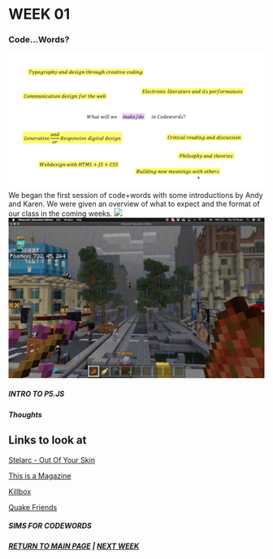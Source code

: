 # WEEK 01
### Code...Words?
<img src="intro.png">
We began the first session of code+words with some introductions by Andy and Karen. We were given an overview of what to expect and the format of our class in the coming weeks.

<img src="travis scott.png">
<img src="minecraft.png">

##### INTRO TO P5.JS 


##### Thoughts




## Links to look at
[Stelarc - Out Of Your Skin](https://www.youtube.com/watch?v=RSsmjcl-BjA)

[This is a Magazine](http://www.thisisamagazine.com/)

[Killbox](http://delappe.net/play/killbox/)

[Quake Friends](http://www.delappe.net/game-art/quakefriends/)

##### SIMS FOR CODEWORDS 


##### [RETURN TO MAIN PAGE](https://samanthangsy.github.io/codewords/)  |  [NEXT WEEK](https://samanthangsy.github.io/codewords/Weekly%20Diary/02/)
